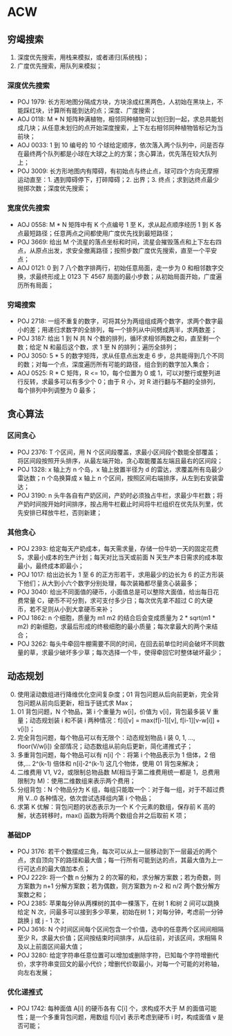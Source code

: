 # ACW

## 穷竭搜索

1. 深度优先搜索，用栈来模拟，或者递归(系统栈)；
2. 广度优先搜索，用队列来模拟；

### 深度优先搜索

* POJ 1979: 长方形地图分隔成方块，方块涂成红黑两色，人初始在黑块上，不能踩红块，计算所有能到达的点；深度、广度搜索；
* AOJ 0118: M * N 矩阵种满植物，相邻同种植物可以划归到一起，求总共能划成几块；从任意未划归的点开始深度搜索，上下左右相邻同种植物皆标记为当前块；
* AOJ 0033: 1 到 10 编号的 10 个球给定顺序，依次落入两个队列中，问是否存在最终两个队列都是小球在大球之上的方案；贪心算法，优先落在较大队列上；
* POJ 3009: 长方形地图内有障碍，有初始点与终止点，球可四个方向无摩擦运动直至：1. 遇到障碍停下，打碎障碍；2. 出界；3. 终点；求到达终点最少抛掷次数；深度优先搜索；

### 宽度优先搜索

* AOJ 0558: M * N 矩阵中有 K 个点编号 1 至 K，求从起点顺序经历 1 到 K 各点最短路径；任意两点之间都使用广度优先找到最短路径；
* POJ 3669: 给出 M 个流星的落点坐标和时间，流星会摧毁落点和上下左右四点，从原点出发，求安全撤离路径；按照步数广度优先搜索，直至一个平安点；
* AOJ 0121: 0 到 7 八个数字排两行，初始任意局面，走一步为 0 和相邻数字交换，求最终形成上 0123 下 4567 局面的最小步数；从初始局面开始，广度遍历所有局面；

### 穷竭搜索

* POJ 2718: 一组不重复的数字，可将其分为两组组成两个数字，求两个数字最小的差；用递归求数字的全排列，每一个排列从中间劈成两半，求两数差；
* POJ 3187: 给出 1 到 N 共 N 个数的排列，循环求相邻两数之和，直至剩一个数；给定 N 和最后这个数，求 1 至 N 的排列；遍历全排列；
* POJ 3050: 5 * 5 的数字矩阵，求从任意点出发走 6 步，总共能得到几个不同的数；对每一个点，深度遍历所有可能的路径，组合到的数字加入集合；
* AOJ 0525: R * C 矩阵，R <= 10，每个位置为 0 或 1，可以对整行或整列进行反转，求最多可以有多少个 0；由于 R 小，对 R 进行翻与不翻的全排列，每个排列中列调整为 0 最多；

## 贪心算法

### 区间贪心

* POJ 2376: T 个区间，用 N 个区间段覆盖，求最小区间段个数能全部覆盖；将区间段按照开头排序，从最左端开始，贪心取能覆盖左端且最右的区间段；
* POJ 1328: x 轴上方 n 个岛，x 轴上放置半径为 d 的雷达，求覆盖所有岛最少雷达数；n 个岛换算成 x 轴上 n 个区间，按照区间右端排序，从左到右安装雷达；
* POJ 3190: n 头牛各自有产奶区间，产奶时必须独占牛栏，求最少牛栏数；将产奶时间按开始时间排序，按占用牛栏截止时间将牛栏组织在优先队列里，优先安排已释放牛栏，否则新建；

### 其他贪心

* POJ 2393: 给定每天产奶成本，每天需求量，存储一份牛奶一天的固定花费 S，求最小成本的生产计划；每天对比当天或前面 N 天生产本日需求的成本取最小，最终成本即最小；
* POJ 1017: 给出边长为 1 至 6 的正方形若干，求用最少的边长为 6 的正方形装下他们；从大到小六个数字分别处理，每次装箱都尽量贪心装最多；
* POJ 3040: 给出不同面值的硬币，小面值总是可以整除大面值，给出每日花费常量 C，硬币不可分割，求可支付多少日；每次优先拿不超过 C 的大硬币，若不足则从小到大拿硬币来补；
* POJ 1862: n 个细胞，质量为 m1 m2 的结合后会变成质量为 2 * sqrt(m1 * m2) 的新细胞，求最后形成的终极细胞的最小质量；每次拿最大的两个来结合；
* POJ 3262: 每头牛牵回牛棚需要不同的时间，在回去前单位时间会破坏不同数量的草，求最少破坏多少草；每次选择一个牛，使得牵回它时整体破坏最少；

## 动态规划

0. 使用滚动数组进行降维优化空间复杂度；01 背包问题从后向前更新，完全背包问题从前向后更新，相当于链式求 Max；
1. 01 背包问题，N 个物品，第 i 个重量为 w[i]，价值为 v[i]，背包最多装 V 重量；动态规划装 i 和不装 i 两种情况：f[i][v] = max(f[i-1][v], f[i-1][v-w[i]] + v[i])；
2. 完全背包问题，每个物品可以有无限个：动态规划物品 i 装 0, 1, ..., floor(V/w[i]) 全部情况；动态数组从前向后更新，简化递推式子；
3. 多重背包问题，每个物品可以有 n[i] 个：将第 i 个物品表示为 1 倍体，2 倍体,... 2^(k-1) 倍体和 n[i]-2^(k-1) 这几个物体，使用 01 背包来解决；
4. 二维费用 V1, V2，或限制总物品数 M(相当于第二维费用统一都是 1，总费用限制为 M)：使用二维数组来表示两个费用；
5. 分组背包：N 个物品分为 K 组，每组只能取一个：对于每一组，对于不超过费用 V...0 各种情况，依次尝试选择组内第 i 个物品；
6. 求第 K 优解：背包问题的状态表示为一个 K 个元素的数组，保存前 K 高的解，状态转移时，max() 函数为将两个数组合并之后取前 K 项；

### 基础DP

* POJ 3176: 若干个数摆成三角，每次可以从上一层移动到下一层最近的两个点，求自顶向下的路径和最大值；每一行所有可能到达的点，其最大值为上一行可达点的最大值加本点；
* POJ 2229: 将一个数 n 分解为 2 的次幂的和，求分解方案数；若为奇数，则方案数为 n+1 分解方案数；若为偶数，则方案数为 n-2 和 n/2 两个数分解方案数之和；
* POJ 2385: 苹果每分钟从两棵树的其中一棵落下，在树 1 和树 2 间可以跳换给定 N 次，问最多可以接到多少苹果，初始在树 1；对每分钟，考虑前一分钟跳换 j 或 j - 1 次；
* POJ 3616: N 个时间区间每个区间包含一个价值，选中的任意两个区间间相隔至少 R，求最大价值；区间按结束时间排序，从后往前，对该区间，求相隔 R 及以上前面区间最大值；
* POJ 3280: 给定字符串任意位置可以增加或删除字符，已知每个字符增删代价，求字符串变回文的最小代价；增删代价取最小，对每一个可能的对称轴，向左右发展；

### 优化递推式

* POJ 1742: 每种面值 A[i] 的硬币各有 C[i] 个，求构成不大于 M 的面值可能性；是一个多重背包问题，用数组 f[i][v] 表示考虑到硬币 i 时，构成面值 v 是否可能；

